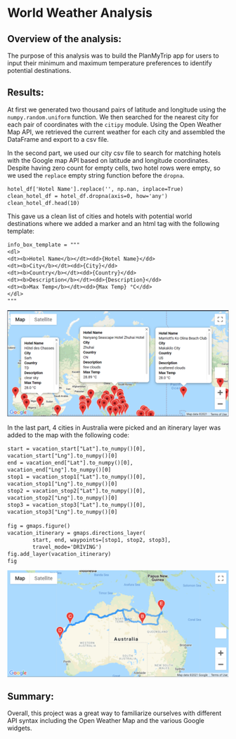 # World Weather Analysis
## Overview of the analysis:
The purpose of this analysis was to build the PlanMyTrip app for users to input their minimum and maximum temperature preferences to identify potential destinations. 

## Results:
At first we generated two thousand pairs of latitude and longitude using the `numpy.random.uniform` function. We then searched for the nearest city for each pair of coordinates with the `citipy` module. Using the Open Weather Map API, we retrieved the current weather for each city and assembled the DataFrame and export to a csv file.

In the second part, we used our city csv file to search for matching hotels with the Google map API based on latitude and longitude coordinates. Despite having zero count for empty cells, two hotel rows were empty, so we used the `replace` empty string function before the `dropna`.

```
hotel_df['Hotel Name'].replace('', np.nan, inplace=True)
clean_hotel_df = hotel_df.dropna(axis=0, how='any')
clean_hotel_df.head(10)
```

This gave us a clean list of cities and hotels with potential world destinations where we added a marker and an html tag with the following template:
```
info_box_template = """
<dl>
<dt><b>Hotel Name</b></dt><dd>{Hotel Name}</dd>
<dt><b>City</b></dt><dd>{City}</dd>
<dt><b>Country</b></dt><dd>{Country}</dd>
<dt><b>Description</b></dt><dd>{Description}</dd>
<dt><b>Max Temp</b></dt><dd>{Max Temp} °C</dd>
</dl>
"""
```

![WeatherPy_vacation_map](Vacation_Search/WeatherPy_vacation_map.png)

In the last part, 4 cities in Australia were picked and an itinerary layer was added to the map with the following code:

```
start = vacation_start["Lat"].to_numpy()[0], vacation_start["Lng"].to_numpy()[0]
end = vacation_end["Lat"].to_numpy()[0], vacation_end["Lng"].to_numpy()[0]
stop1 = vacation_stop1["Lat"].to_numpy()[0], vacation_stop1["Lng"].to_numpy()[0]
stop2 = vacation_stop2["Lat"].to_numpy()[0], vacation_stop2["Lng"].to_numpy()[0]
stop3 = vacation_stop3["Lat"].to_numpy()[0], vacation_stop3["Lng"].to_numpy()[0]

fig = gmaps.figure()
vacation_itinerary = gmaps.directions_layer(
        start, end, waypoints=[stop1, stop2, stop3],
        travel_mode='DRIVING')
fig.add_layer(vacation_itinerary)
fig
```

![WeatherPy_travel_map]( Vacation_Itinerary/WeatherPy_travel_map.png)

## Summary:
Overall, this project was a great way to familiarize ourselves with different API syntax including the Open Weather Map and the various Google widgets.
